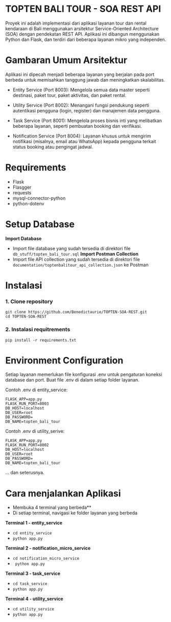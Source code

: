 # TOPTEN BALI TOUR - SOA REST API

Proyek ini adalah implementasi dari aplikasi layanan tour dan rental kendaraan di Bali menggunakan arsitektur Service-Oriented Architecture (SOA) dengan pendekatan REST API. Aplikasi ini dibangun menggunakan Python dan Flask, dan terdiri dari beberapa layanan mikro yang independen.
                    
# Gambaran Umum Arsitektur

Aplikasi ini dipecah menjadi beberapa layanan yang berjalan pada port berbeda untuk memisahkan tanggung jawab dan meningkatkan skalabilitas.
- Entity Service (Port 8003): Mengelola semua data master seperti   destinasi, paket tour, paket aktivitas, dan paket rental.
 
- Utility Service (Port 8002): Menangani fungsi pendukung seperti autentikasi pengguna (login, register) dan manajemen data pengguna.
 
- Task Service (Port 8001): Mengelola proses bisnis inti yang melibatkan beberapa layanan, seperti pembuatan booking dan verifikasi.
 
- Notification Service (Port 8004): Layanan khusus untuk mengirim notifikasi (misalnya, email atau WhatsApp) kepada pengguna terkait status booking atau pengingat jadwal.

# Requirements
- Flask
- Flasgger
- requests
- mysql-connector-python
- python-dotenv 

# Setup Database
**Import Database**
- Import file database yang sudah tersedia di direktori file `db_stuff/topten_bali_tour.sql`
**Import Postman Collection**
- Import file API collection yang sudah tersedia di direktori file `documentation/toptenbalitour_api_collection.json` ke Postman

# Instalasi 
### 1. Clone repository
```
git clone https://github.com/Benedictaurie/TOPTEN-SOA-REST.git 
cd TOPTEN-SOA-REST
```
### 2. Instalasi requitrements
`pip install -r requirements.txt`

# Environment Configuration
Setiap layanan memerlukan file konfigurasi .env untuk pengaturan koneksi database dan port. Buat file .env di dalam setiap folder layanan.

Contoh .env di entity_service:
```
FLASK_APP=app.py
FLASK_RUN_PORT=8003
DB_HOST=localhost
DB_USER=root
DB_PASSWORD=
DB_NAME=topten_bali_tour
```
        
Contoh .env di utility_serive:
```
FLASK_APP=app.py
FLASK_RUN_PORT=8002
DB_HOST=localhost
DB_USER=root
DB_PASSWORD=
DB_NAME=topten_bali_tour
```
... dan seterusnya.

# Cara menjalankan Aplikasi
- Membuka 4 terminal yang berbeda**
- Di setiap terminal, navigasi ke folder layanan yang berbeda

**Terminal 1 - entity_service**
- `cd entity_service`
- `python app.py`

**Terminal 2 - notification_micro_service**
- `cd notification_micro_service`
- ` python app.py`

**Terminal 3 - task_service**
- `cd task_service`
- `python app.py`

**Terminal 4 - utility_service**
- `cd utility_service`
- `python app.py`
